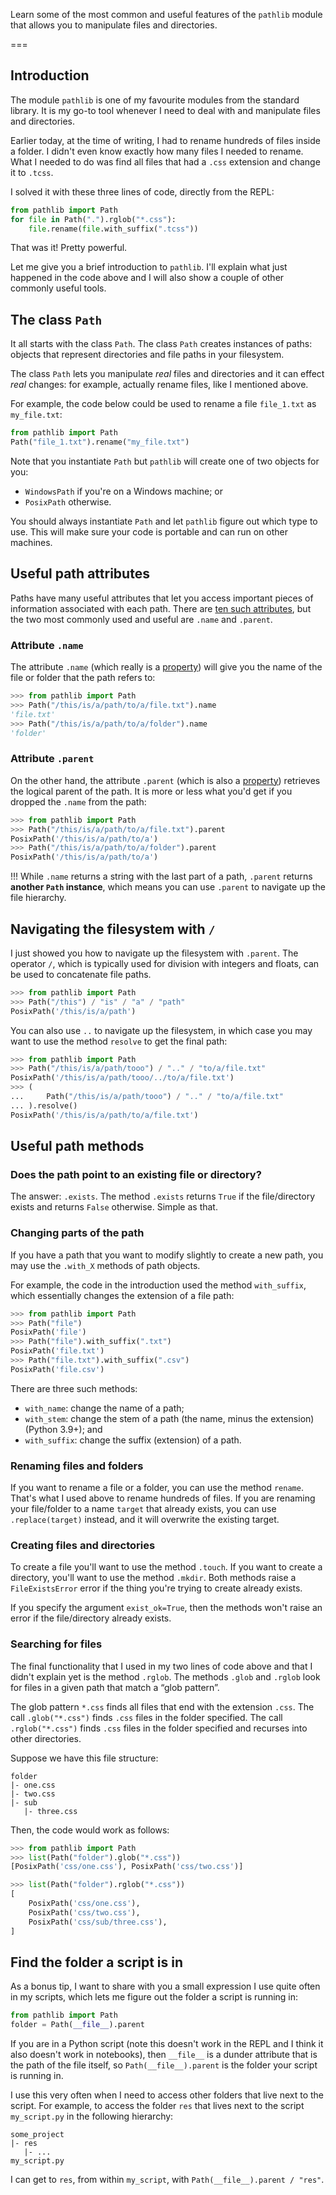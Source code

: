 Learn some of the most common and useful features of the `pathlib` module that allows you to manipulate files and directories.

===


## Introduction

The module `pathlib` is one of my favourite modules from the standard library.
It is my go-to tool whenever I need to deal with and manipulate files and directories.

Earlier today, at the time of writing, I had to rename hundreds of files inside a folder.
I didn't even know exactly how many files I needed to rename.
What I needed to do was find all files that had a `.css` extension and change it to `.tcss`.

I solved it with these three lines of code, directly from the REPL:

```py
from pathlib import Path
for file in Path(".").rglob("*.css"):
    file.rename(file.with_suffix(".tcss"))
```

That was it!
Pretty powerful.

Let me give you a brief introduction to `pathlib`.
I'll explain what just happened in the code above and I will also show a couple of other commonly useful tools.


## The class `Path`

It all starts with the class `Path`.
The class `Path` creates instances of paths: objects that represent directories and file paths in your filesystem.

The class `Path` lets you manipulate _real_ files and directories and it can effect _real_ changes: for example, actually rename files, like I mentioned above.

For example, the code below could be used to rename a file `file_1.txt` as `my_file.txt`:

```py
from pathlib import Path
Path("file_1.txt").rename("my_file.txt")
```

Note that you instantiate `Path` but `pathlib` will create one of two objects for you:

 - `WindowsPath` if you're on a Windows machine; or
 - `PosixPath` otherwise.

You should always instantiate `Path` and let `pathlib` figure out which type to use.
This will make sure your code is portable and can run on other machines.


## Useful path attributes

Paths have many useful attributes that let you access important pieces of information associated with each path.
There are [ten such attributes](https://docs.python.org/3/library/pathlib.html#methods-and-properties), but the two most commonly used and useful are `.name` and `.parent`.

### Attribute `.name`

The attribute `.name` (which really is a [property]) will give you the name of the file or folder that the path refers to:

```py
>>> from pathlib import Path
>>> Path("/this/is/a/path/to/a/file.txt").name
'file.txt'
>>> Path("/this/is/a/path/to/a/folder").name
'folder'
```

### Attribute `.parent`

On the other hand, the attribute `.parent` (which is also a [property]) retrieves the logical parent of the path.
It is more or less what you'd get if you dropped the `.name` from the path:

```py
>>> from pathlib import Path
>>> Path("/this/is/a/path/to/a/file.txt").parent
PosixPath('/this/is/a/path/to/a')
>>> Path("/this/is/a/path/to/a/folder").parent
PosixPath('/this/is/a/path/to/a')
```

!!! While `.name` returns a string with the last part of a path, `.parent` returns **another `Path` instance**, which means you can use `.parent` to navigate up the file hierarchy.


## Navigating the filesystem with `/`

I just showed you how to navigate up the filesystem with `.parent`.
The operator `/`, which is typically used for division with integers and floats, can be used to concatenate file paths.

```py
>>> from pathlib import Path
>>> Path("/this") / "is" / "a" / "path"
PosixPath('/this/is/a/path')
```

You can also use `..` to navigate up the filesystem, in which case you may want to use the method `resolve` to get the final path:

```py
>>> from pathlib import Path
>>> Path("/this/is/a/path/tooo") / ".." / "to/a/file.txt"
PosixPath('/this/is/a/path/tooo/../to/a/file.txt')
>>> (
...     Path("/this/is/a/path/tooo") / ".." / "to/a/file.txt"
... ).resolve()
PosixPath('/this/is/a/path/to/a/file.txt')
```


## Useful path methods


### Does the path point to an existing file or directory?

The answer: `.exists`.
The method `.exists` returns `True` if the file/directory exists and returns `False` otherwise.
Simple as that.


### Changing parts of the path

If you have a path that you want to modify slightly to create a new path, you may use the `.with_X` methods of path objects.

For example, the code in the introduction used the method `with_suffix`, which essentially changes the extension of a file path:

```py
>>> from pathlib import Path
>>> Path("file")
PosixPath('file')
>>> Path("file").with_suffix(".txt")
PosixPath('file.txt')
>>> Path("file.txt").with_suffix(".csv")
PosixPath('file.csv')
```

There are three such methods:

 - `with_name`: change the name of a path;
 - `with_stem`: change the stem of a path (the name, minus the extension) (Python 3.9+); and
 - `with_suffix`: change the suffix (extension) of a path.


### Renaming files and folders

If you want to rename a file or a folder, you can use the method `rename`.
That's what I used above to rename hundreds of files.
If you are renaming your file/folder to a name `target` that already exists, you can use `.replace(target)` instead, and it will overwrite the existing target.


### Creating files and directories

To create a file you'll want to use the method `.touch`.
If you want to create a directory, you'll want to use the method `.mkdir`.
Both methods raise a `FileExistsError` error if the thing you're trying to create already exists.

If you specify the argument `exist_ok=True`, then the methods won't raise an error if the file/directory already exists.


### Searching for files

The final functionality that I used in my two lines of code above and that I didn't explain yet is the method `.rglob`.
The methods `.glob` and `.rglob` look for files in a given path that match a “glob pattern”.

The glob pattern `*.css` finds all files that end with the extension `.css`.
The call `.glob("*.css")` finds `.css` files in the folder specified.
The call `.rglob("*.css")` finds `.css` files in the folder specified and recurses into other directories.

Suppose we have this file structure:

```
folder
|- one.css
|- two.css
|- sub
   |- three.css
```

Then, the code would work as follows:

```py
>>> from pathlib import Path
>>> list(Path("folder").glob("*.css"))
[PosixPath('css/one.css'), PosixPath('css/two.css')]

>>> list(Path("folder").rglob("*.css"))
[
    PosixPath('css/one.css'),
    PosixPath('css/two.css'),
    PosixPath('css/sub/three.css'),
]
```


## Find the folder a script is in

As a bonus tip, I want to share with you a small expression I use quite often in my scripts, which lets me figure out the folder a script is running in:

```py
from pathlib import Path
folder = Path(__file__).parent
```

If you are in a Python script (note this doesn't work in the REPL and I think it also doesn't work in notebooks), then `__file__` is a dunder attribute that is the path of the file itself, so `Path(__file__).parent` is the folder your script is running in.

I use this very often when I need to access other folders that live next to the script.
For example, to access the folder `res` that lives next to the script `my_script.py` in the following hierarchy:

```
some_project
|- res
   |- ...
my_script.py
```

I can get to `res`, from within `my_script`, with `Path(__file__).parent / "res"`.

[property]: /blog/pydonts/properties
